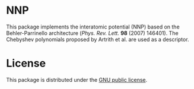 # NNP
This package implements the interatomic potential (NNP) based on the Behler-Parrinello architecture (*Phys. Rev. Lett.* **98** (2007) 146401). The Chebyshev polynomials proposed by Artrith et al. are used as a descriptor. 

# License
This package is distributed under the [GNU public license](https://github.com/NU-programs/NNP/blob/main/LICENSE).
